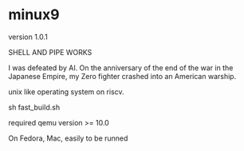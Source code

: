 # minux9

version 1.0.1

SHELL AND PIPE WORKS

I was defeated by AI. On the anniversary of the end of the war in the Japanese Empire, my Zero fighter crashed into an American warship.


unix like operating system on riscv.

sh fast_build.sh 

required qemu version >= 10.0

On Fedora, Mac, easily to be runned
